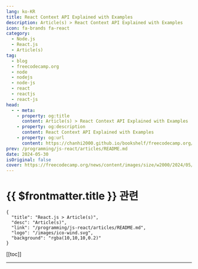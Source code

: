 ```yaml
---
lang: ko-KR
title: React Context API Explained with Examples
description: Article(s) > React Context API Explained with Examples
icon: fa-brands fa-react
category: 
  - Node.js
  - React.js
  - Article(s)
tag: 
  - blog
  - freecodecamp.org
  - node
  - nodejs
  - node-js
  - react
  - reactjs
  - react-js
head:
  - - meta:
    - property: og:title
      content: Article(s) > React Context API Explained with Examples
    - property: og:description
      content: React Context API Explained with Examples
    - property: og:url
      content: https://chanhi2000.github.io/bookshelf/freecodecamp.org/react-context-api-explained-with-examples.html
prev: /programming/js-react/articles/README.md
date: 2024-05-30
isOriginal: false
cover: https://freecodecamp.org/news/content/images/size/w2000/2024/05/Context-API.png
---
```


# {{ $frontmatter.title }} 관련

```component VPCard
{
  "title": "React.js > Article(s)",
  "desc": "Article(s)",
  "link": "/programming/js-react/articles/README.md",
  "logo": "/images/ico-wind.svg",
  "background": "rgba(10,10,10,0.2)"
}
```

[[toc]]

---

<SiteInfo
  name="React Context API Explained with Examples"
  desc="Managing state has always been a critical aspect of making web applications with React. The most basic way to do this is prop drilling. In prop drilling, you pass props around from the parent component to other components that need it, no matter how deeply nested they are. The problem..."
  url="https://freecodecamp.org/news/react-context-api-explained-with-examples/"
  logo="https://cdn.freecodecamp.org/universal/favicons/favicon.ico"
  preview="https://freecodecamp.org/news/content/images/size/w2000/2024/05/Context-API.png"/>

<!-- TODO: 작성 -->

